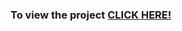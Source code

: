 ### To view the project [**CLICK HERE!**](https://sardaarniamotullah.github.io/cse471_project_SETGO/) <br><br>